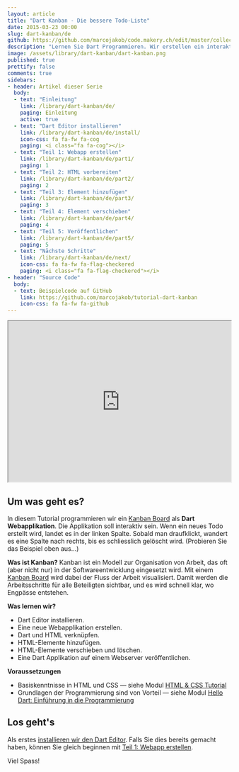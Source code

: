 ```yaml
---
layout: article
title: "Dart Kanban - Die bessere Todo-Liste"
date: 2015-03-23 00:00
slug: dart-kanban/de
github: https://github.com/marcojakob/code.makery.ch/edit/master/collections/library/dart-kanban-de.md
description: "Lernen Sie Dart Programmieren. Wir erstellen ein interaktives Kanban Board als Dart Webapplikation. Anleitung vom Dart installieren bis zur Veröffentlichung auf einem Webserver."
image: /assets/library/dart-kanban/dart-kanban.png
published: true
prettify: false
comments: true
sidebars:
- header: Artikel dieser Serie
  body:
  - text: "Einleitung"
    link: /library/dart-kanban/de/
    paging: Einleitung
    active: true
  - text: "Dart Editor installieren"
    link: /library/dart-kanban/de/install/
    icon-css: fa fa-fw fa-cog
    paging: <i class="fa fa-cog"></i>
  - text: "Teil 1: Webapp erstellen"
    link: /library/dart-kanban/de/part1/
    paging: 1
  - text: "Teil 2: HTML vorbereiten"
    link: /library/dart-kanban/de/part2/
    paging: 2
  - text: "Teil 3: Element hinzufügen"
    link: /library/dart-kanban/de/part3/
    paging: 3
  - text: "Teil 4: Element verschieben"
    link: /library/dart-kanban/de/part4/
    paging: 4
  - text: "Teil 5: Veröffentlichen"
    link: /library/dart-kanban/de/part5/
    paging: 5
  - text: "Nächste Schritte"
    link: /library/dart-kanban/de/next/
    icon-css: fa fa-fw fa-flag-checkered
    paging: <i class="fa fa-flag-checkered"></i>
- header: "Source Code"
  body:
  - text: Beispielcode auf GitHub
    link: https://github.com/marcojakob/tutorial-dart-kanban
    icon-css: fa fa-fw fa-github
---
```


<iframe src="http://marcojakob.github.io/tutorial-dart-kanban/" width="100%" height="363px"></iframe>


## Um was geht es?

In diesem Tutorial programmieren wir ein [Kanban Board](http://de.wikipedia.org/wiki/Kanban-Tafel) als **Dart Webapplikation**. Die Applikation soll interaktiv sein. Wenn ein neues Todo erstellt wird, landet es in der linken Spalte. Sobald man draufklickt, wandert es eine Spalte nach rechts, bis es schliesslich gelöscht wird. (Probieren Sie das Beispiel oben aus...)

**Was ist Kanban?** Kanban ist ein Modell zur Organisation von Arbeit, das oft (aber nicht nur) in der Softwareentwicklung eingesetzt wird. Mit einem [Kanban Board](http://de.wikipedia.org/wiki/Kanban-Tafel) wird dabei der Fluss der Arbeit visualisiert. Damit werden die Arbeitsschritte für alle Beteiligten sichtbar, und es wird schnell klar, wo Engpässe entstehen.

<div class="alert alert-info">
  <strong>Was lernen wir?</strong>

  <ul>
    <li>Dart Editor installieren.</li>
    <li>Eine neue Webapplikation erstellen.</li>
    <li>Dart und HTML verknüpfen.</li>
    <li>HTML-Elemente hinzufügen.</li>
    <li>HTML-Elemente verschieben und löschen.</li>
    <li>Eine Dart Applikation auf einem Webserver veröffentlichen.</li>
  </ul>
</div>

<div class="alert alert-warning">
  <strong>Voraussetzungen</strong>
  
  <ul>
    <li>Basiskenntnisse in HTML und CSS &mdash; siehe Modul <a href="/library/html-css/de/" class="alert-link">HTML &amp; CSS Tutorial</a></li>
    <li>Grundlagen der Programmierung sind von Vorteil &mdash; siehe Modul <a href="/library/hello-dart/de/" class="alert-link">Hello Dart: Einführung in die Programmierung</a></li>
  </ul>
</div>


## Los geht's

Als erstes [installieren wir den Dart Editor](/library/dart-kanban/de/install/). Falls Sie dies bereits gemacht haben, können Sie gleich beginnen mit [Teil 1: Webapp erstellen](/library/dart-kanban/de/part1).

Viel Spass!
